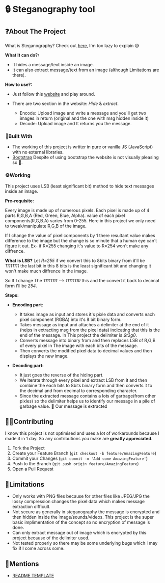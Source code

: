 <!-- PROJECT LOGO -->
<br />
<p align="center">

  <h1>🔒 Steganography tool</h1>


<!-- ABOUT THE PROJECT -->
## :question:About The Project

What is Steganography?
Check out [here](https://en.wikipedia.org/wiki/Steganography), I'm too lazy to explain 😅

**What It can do?:**
* It hides a message/text inside an image.
* It can also extract message/text from an image (although Limitations are there).

**How to use?:**
* Just follow this [website](website.com) and play around.

* There are two section in the website: *Hide* & *extract*.
    * Encode: Upload image and write a message and you'll get two images in return (original and the one with msg hidden inside it)
    * Decode: Upload image and It returns you the message.

### :hammer:Built With
* The working of this project is writter in pure or vanilla JS (JavaScript) with no external libraries.
* [Bootstrap](https://bootstrap.com)
    Despite of using bootstrap the website is not visually pleasing so 😬.

### :gear:Working
This project uses LSB (least significant bit) method to hide text messages inside an image.

**Pre-requisite:**

Every image is made up of numerous pixels. Each pixel is made up of 4 parts R,G,B,A (Red, Green, Blue, Alpha).
value of each pixel components(R,G,B.A) varies from 0-255. Here in this project we only need to tweak/manipulate R,G,B of the image.

If I change the value of pixel components by 1 there resultant value makes difference to the image but the change is so minute that a human eye can't figure it out. 
Ex- if R=255 changing it's value to R=254 won't make any diffrence.

**What is LSB?**
Let *R=255* if we convert this to 8bits binary from it'll be *11111111* the last bit in this 8 bits is the least significant bit and changing it won't make much diffrence in the image.

So If I change The *11111111* --> *11111110* this and the convert it back to decimal form i'll be *254*.

**Steps:**

* **Encoding part**:
    * It takes image as input and stores it's pixle data and converts each pixel component (RGBA) into it's 8 bit binary form.
    * Takes message as  input and attaches a delimiter at the end of it (helps in extracting msg from the pixel data) indicating that this is the end of the message. In This project the delimiter is *$t3g0*.
    * Converts message into binary from and then replaces LSB of R,G,B of every pixel in The image with each bits of the message.
    * Then converts the modified pixel data to decimal values and then displays the new image.

* **Decoding part:**
    * It just goes the reverse of the hiding part.
    * We iterate through every pixel and extract LSB from it and then combine the each bits to 8bits binary form and then converts it to the decimal and from decimal to corresponding character.
    * Since the extracted message contains a lots of garbage(from other pixles) so the delimiter helps us to identify our message in a pile of garbage value.
    :tada: Our message is extracted



<!-- CONTRIBUTING -->
## 💁‍♂️Contributing

I know this project is not optimised and uses a lot of workarounds because I made it in 1 day.
So any contributions you make are **greatly appreciated**.

1. Fork the Project
2. Create your Feature Branch (`git checkout -b feature/AmazingFeature`)
3. Commit your Changes (`git commit -m 'Add some AmazingFeature'`)
4. Push to the Branch (`git push origin feature/AmazingFeature`)
5. Open a Pull Request



<!-- Limitation -->
## :construction:Limitations

* Only works with PNG files because for other files like JPEG/JPG the lossy compression changes the pixel data which makes message extraction difficult.
* Not secure as generally in steganography the message is encrypted and then hidden inside the image/sounds/videos. This project is the super basic implimentation of the concept so no encryption of message is done.
* Can only extract message out of image which is encrypted by this project because of the delimiter used.
* Not tested properly so there may be some underlying bugs which I may fix if I come across some.

<!-- Mentions -->
## 🙏Mentions
* [README TEMPLATE](https://github.com/othneildrew/Best-README-Template)